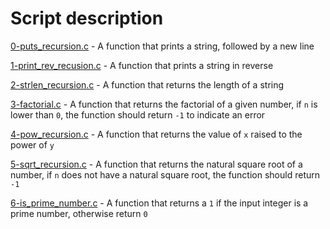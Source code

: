 # Script description
[0-puts_recursion.c](https://github.com/chelseyqc/holbertonschool-low_level_programming/blob/master/recursion/0-puts_recursion.c) - A function that prints a string, followed by a new line


[1-print_rev_recusion.c](https://github.com/chelseyqc/holbertonschool-low_level_programming/blob/master/recursion/1-print_rev_recusion.c) - A function that prints a string in reverse


[2-strlen_recursion.c](https://github.com/chelseyqc/holbertonschool-low_level_programming/blob/master/recursion/2-strlen_recursion.c) - A function that returns the length of a string


[3-factorial.c](https://github.com/chelseyqc/holbertonschool-low_level_programming/blob/master/recursion/3-factorial.c) - A function that returns the factorial of a given number, if `n` is lower than `0`, the function should return `-1` to indicate an error


[4-pow_recursion.c](https://github.com/chelseyqc/holbertonschool-low_level_programming/blob/master/recursion/4-pow_recursion.c) - A function that returns the value of `x` raised to the power of `y`


[5-sqrt_recursion.c](https://github.com/chelseyqc/holbertonschool-low_level_programming/blob/master/recursion/5-sqrt_recursion.c) - A function that returns the natural square root of a number, if `n` does not have a natural square root, the function should return `-1`


[6-is_prime_number.c](https://github.com/chelseyqc/holbertonschool-low_level_programming/blob/master/recursion/6-is_prime_number.c) - A function that returns a `1` if the input integer is a prime number, otherwise return `0`

